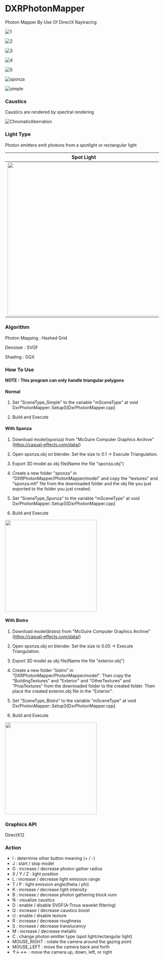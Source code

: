 # DXRPhotonMapper
Photon Mapper By Use Of DirectX Raytracing

![1](https://github.com/AngularSpectrumMTD/DXR_PhotonMapper/assets/65929274/d1f0f61c-e12a-45e1-bbdb-dfa516ad1b17)

![2](https://github.com/AngularSpectrumMTD/DXR_PhotonMapper/assets/65929274/b2f6f984-a491-46ae-a0be-2334eaa741a0)

![3](https://github.com/AngularSpectrumMTD/DXR_PhotonMapper/assets/65929274/e6b3bb1a-51ae-4b91-a6ac-c09ee8b8f8bf)

![4](https://github.com/AngularSpectrumMTD/DXR_PhotonMapper/assets/65929274/ac4bbe5f-ea75-47d7-8b36-6bcb17f734b8)

![5](https://github.com/AngularSpectrumMTD/DXR_PhotonMapper/assets/65929274/c059e765-97ca-4b89-8c7f-7c1fc86e4aff)

![sponza](https://github.com/AngularSpectrumMTD/DXR_PhotonMapper/assets/65929274/3bea1edd-cb14-4e16-9d60-97a7d92918a2)

![simple](https://github.com/AngularSpectrumMTD/DXR_PhotonMapper/assets/65929274/6e195eb2-03a6-4b9d-9d91-57908cabd5c6)

### Caustics
Caustics are rendered by spectral rendering

![ChromaticAberration](https://github.com/AngularSpectrumMTD/DXR_PhotonMapper/assets/65929274/e4db77f7-c360-4198-b367-0db220a56bda)

### Light Type
Photon emitters emit photons from a spotlight or rectangular light

| Spot Light | Rectangular Light |
| ---- | ---- |
| <img src="https://github.com/AngularSpectrumMTD/DXR_PhotonMapper/assets/65929274/120a1ec4-81ff-40bf-9ba9-95aa95039ba3" width="500"> | <img src="https://github.com/AngularSpectrumMTD/DXR_PhotonMapper/assets/65929274/8d27e7e7-3109-4d5a-a240-8c1c954d74d0" width="500"> |

### Algorithm
Photon Mapping : Hashed Grid

Denoiser : SVGF

Shading : GGX

### How To Use
**NOTE : This program can only handle triangular polygons**

#### Normal
1. Set "SceneType_Simple" to the variable "mSceneType" at void DxrPhotonMapper::Setup()[DxrPhotonMapper.cpp]

2. Build and Execute

#### With Sponza
1. Download model(sponza) from "McGuire Computer Graphics Archive"(https://casual-effects.com/data/)

2. Open sponza.obj on blender. Set the size to 0.1 -> Execute Triangulation.

3. Export 3D model as obj file(Name the file "sponza.obj")

4. Create a new folder "sponza" in "DXRPhotonMapper/PhotonMapper/model" and copy the "textures" and "sponza.mtl" file from the downloaded folder and the obj file you just exported to the folder you just created.

5. Set "SceneType_Sponza" to the variable "mSceneType" at void DxrPhotonMapper::Setup()[DxrPhotonMapper.cpp]

6. Build and Execute

<img src="https://github.com/AngularSpectrumMTD/DXR_PhotonMapper/assets/65929274/0b4f954b-4875-4a5f-816b-26174ce90bea" width="300">

#### With Bistro
1. Download model(bistro) from "McGuire Computer Graphics Archive"(https://casual-effects.com/data/)

2. Open sponza.obj on blender. Set the size to 0.05 -> Execute Triangulation.

3. Export 3D model as obj file(Name the file "exterior.obj")

4. Create a new folder "bistro" in "DXRPhotonMapper/PhotonMapper/model". Then copy the "BuildingTextures" and "Exterior" and "OtherTextures" and "PropTextures" from the downloaded folder to the created folder. Then place the created exterior.obj file in the "Exterior".

5. Set "SceneType_Bistro" to the variable "mSceneType" at void DxrPhotonMapper::Setup()[DxrPhotonMapper.cpp]

6. Build and Execute

<img src="https://github.com/AngularSpectrumMTD/DXR_PhotonMapper/assets/65929274/274017c1-d198-4dc1-81b2-2fc23efd323f" width="300">

### Graphics API
DirectX12

### Action

- I : determine other button meaning (+ / -)
- J : start / stop model
- G : increase / decrease photon gather radius
- X / Y / Z : light position
- L : increase / decrease light emission range
- T / P : light emission angle(theta / phi)
- K : increase / decrease light intensity
- B : increase / decrease photon gathering block num
- N : visualize caustics
- D : enable / disable SVGF(A-Trous wavelet filtering)
- Q : increase / decrease caustics boost
- U : enable / disable texture
- R : increase / decrease roughness
- S : increase / decrease translucency
- M : increase / decrease metallic
- C : change photon emitter type (spot light/rectangular light)
- MOUSE_RIGHT : rotate the camera around the gazing point
- MOUSE_LEFT : move the camera back and forth
- ↑↓→← : move the camera up, down, left, or right